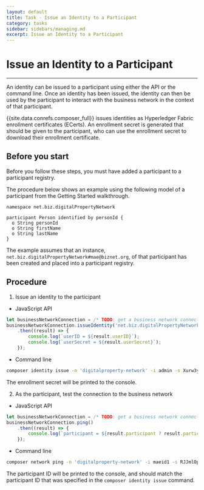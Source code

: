 ```yaml
---
layout: default
title: Task - Issue an Identity to a Participant
category: tasks
sidebar: sidebars/managing.md
excerpt: Issue an Identity to a Participant
---
```


# Issue an Identity to a Participant

---

An identity can be issued to a participant using either the API or the command line.
Once an identity has been issued, the identity can then be used by the participant
to interact with the business network in the context of that participant.

{{site.data.conrefs.composer_full}} issues identities as Hyperledger Fabric enrollment
certificates (ECerts). An enrollment secret is generated that should be given to
the participant, who can use the enrollment secret to download their enrollment
certificate.

## Before you start

Before you follow these steps, you must have added a participant to a participant
registry.

The procedure below shows an example using the following model of a participant
from the Getting Started walkthrough.

```
namespace net.biz.digitalPropertyNetwork

participant Person identified by personId {
  o String personId
  o String firstName
  o String lastName
}
```

The example assumes that an instance, `net.biz.digitalPropertyNetwork#mae@biznet.org`,
of that participant has been created and placed into a participant registry.

## Procedure

1. Issue an identity to the participant
  * JavaScript API

  ```javascript
  let businessNetworkConnection = /* TODO: get a business network connection */
  businessNetworkConnection.issueIdentity('net.biz.digitalPropertyNetwork.Person#mae@biznet.org', 'maeid1')
      .then((result) => {
          console.log(`userID = ${result.userID}`);
          console.log(`userSecret = ${result.userSecret}`);
      });
  ```
  * Command line

  ```bash
  composer identity issue -n 'digitalproperty-network' -i admin -s Xurw3yU9zI0l -u maeid1 -a "net.biz.digitalPropertyNetwork.Person#mae@biznet.org"
  ```

  The enrollment secret will be printed to the console.

2. As the participant, test the connection to the business network
  * JavaScript API

  ```javascript
  let businessNetworkConnection = /* TODO: get a business network connection */
  businessNetworkConnection.ping()
      .then((result) => {
          console.log(`participant = ${result.participant ? result.participant : '<no participant found>'}`);
      });
  ```

  * Command line

  ```bash
  composer network ping -n 'digitalproperty-network' -i maeid1 -s RJJmlOpvNVRV
  ```

  The participant ID will be printed to the console, and should match the participant
  ID that was specified in the `composer identity issue` command.
